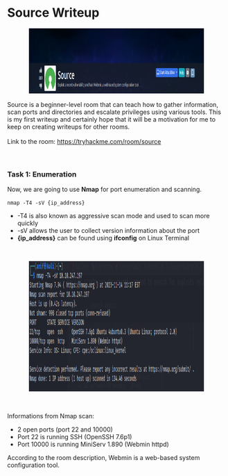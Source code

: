 # Source Writeup

<p align="center">
  <img width="80%" height="150" src="assets/header.PNG">
</p>
Source is a beginner-level room that can teach how to gather information, scan ports and directories and escalate privileges using various tools. This is my first writeup and certainly hope that it will be a motivation for me to keep on creating writeups for other rooms. 
<br><br>
Link to the room: <a href ='https://tryhackme.com/room/source'>https://tryhackme.com/room/source</a>
<br><br>
<br>

### Task 1: Enumeration 

Now, we are going to use <b>Nmap</b> for port enumeration and scanning.
```
nmap -T4 -sV {ip_address} 
```
* -T4 is also known as aggressive scan mode and used to scan more quickly
* -sV allows the user to collect version information about the port
* <b>{ip_address}</b> can be found using <b>ifconfig</b> on Linux Terminal
<br>
<p align="center">
  <img width="80%" height="300" src="assets/source12.PNG">
</p>
<br>

Informations from Nmap scan: 
* 2 open ports (port 22 and 10000)
* Port 22 is running SSH (OpenSSH 7.6p1)
* Port 10000 is running MiniServ 1.890 (Webmin httpd)

According to the room description, Webmin is a web-based system configuration tool.
